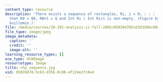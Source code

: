 ```yaml
---
content_type: resource
description: 'There exists a sequence of rectangles, Ri, i = 0; : : : ; N + 1 such
  that R0 = Q0, RN+1 = Q and Int Ri \ Int Ri+1 is non-empty. (Figure by Prof. Victor
  Guillemin.)'
file: /media/courses/18-101-analysis-ii-fall-2005/85039d705c63d3560c80ef124e2fc8e4_chp_sequence.jpg
file_type: image/jpeg
image_metadata:
  caption: ''
  credit: ''
  image-alt: ''
learning_resource_types: []
ocw_type: OCWImage
resourcetype: Image
title: chp_sequence.jpg
uid: 85039d70-5c63-d356-0c80-ef124e2fc8e4
---
```

